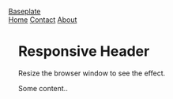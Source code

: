 <!DOCTYPE html>
<html>
<head>
<meta name="viewport" content="width=device-width, initial-scale=1">
<style>
* {box-sizing: border-box;}

body { 
  margin: 0;
  font-family: Arial, Helvetica, sans-serif;
}

.header {
  overflow: hidden;
  background-color: #f1f1f1;
  padding: 20px 10px;
}

.header a {
  float: left;
  color: black;
  text-align: center;
  padding: 12px;
  text-decoration: none;
  font-size: 18px; 
  line-height: 25px;
  border-radius: 4px;
}

.header a.logo {
  font-size: 25px;
  font-weight: bold;
}

.header a:hover {
  background-color: #ddd;
  color: black;
}

.header a.active {
  background-color: dodgerblue;
  color: white;
}

.header-right {
  float: right;
}

@media screen and (max-width: 500px) {
  .header a {
    float: none;
    display: block;
    text-align: left;
  }
  
  .header-right {
    float: none;
  }
}
</style>
</head>
<body>

<div class="header">
  <a href="#default" class="logo">Baseplate</a>
  <div class="header-right">
    <a class="active" href="#home">Home</a>
    <a href="#contact">Contact</a>
    <a href="#about">About</a>
  </div>
</div>

<div style="padding-left:20px">
  <h1>Responsive Header</h1>
  <p>Resize the browser window to see the effect.</p>
  <p>Some content..</p>
</div>

</body>
</html>
